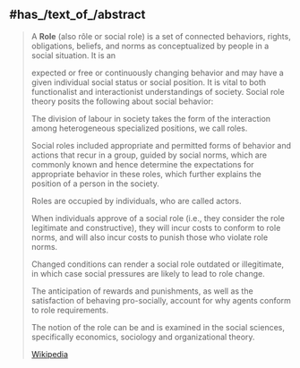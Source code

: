 
## #has_/text_of_/abstract 

> A **Role** (also rôle or social role) is a set of connected behaviors, rights, obligations, beliefs, and norms as conceptualized by people in a social situation. It is an 
>
> expected or free or continuously changing behavior and may have a given individual social status or social position. It is vital to both functionalist and interactionist understandings of society. Social role theory posits the following about social behavior:
>
> 
>
> The division of labour in society takes the form of the interaction among heterogeneous specialized positions, we call roles.
>
> Social roles included appropriate and permitted forms of behavior and actions that recur in a group, guided by social norms, which are commonly known and hence determine the expectations for appropriate behavior in these roles, which further explains the position of a person in the society.
>
> Roles are occupied by individuals, who are called actors.
>
> When individuals approve of a social role (i.e., they consider the role legitimate and constructive), they will incur costs to conform to role norms, and will also incur costs to punish those who violate role norms.
>
> Changed conditions can render a social role outdated or illegitimate, in which case social pressures are likely to lead to role change.
>
> The anticipation of rewards and punishments, as well as the satisfaction of behaving pro-socially, account for why agents conform to role requirements.
>
> The notion of the role can be and is examined in the social sciences, specifically economics, sociology and organizational theory.
>
> [Wikipedia](https://en.wikipedia.org/wiki/Role) 


